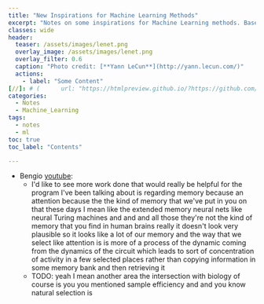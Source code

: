 ```yaml
---
title: "New Inspirations for Machine Learning Methods"
excerpt: "Notes on some inspirations for Machine Learning methods. Based on opinions from leading scientists and also some of my own opinions."
classes: wide
header:
  teaser: /assets/images/lenet.png
  overlay_image: /assets/images/lenet.png
  overlay_filter: 0.6
  caption: "Photo credit: [**Yann LeCun**](http://yann.lecun.com/)"
  actions:
    - label: "Some Content"
[//]: # (      url: "https://htmlpreview.github.io/?https://github.com/pharath/home/blob/master/_posts_html/2021-09-23-Databases.html")
categories:
  - Notes
  - Machine_Learning
tags:
  - notes
  - ml
toc: true
toc_label: "Contents"

---
```


- Bengio [youtube](https://www.youtube.com/watch?v=ve4A1XSmw0c):
    - I'd like to see more work done that would really be helpful for the program I've been talking about is regarding memory because an attention because the the kind of memory that we've put in you on that these days I mean like the extended memory neural nets like neural Turing machines and and and all those they're not the kind of memory that you find in human brains really it doesn't look very plausible so it looks like a lot of our memory and the way that we select like attention is is more of a process of the dynamic coming from the dynamics of the circuit which leads to sort of concentration of activity in a few selected places rather than copying information in some memory bank and then retrieving it 
    - TODO: yeah I mean another area the intersection with biology of course is you you mentioned sample efficiency and and you know natural selection is 
